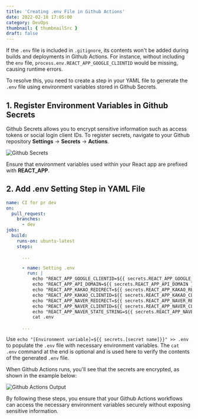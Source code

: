 ```yaml
---
title: 'Creating .env File in Github Actions'
date: 2022-02-18 17:05:00
category: DevOps
thumbnail: { thumbnailSrc }
draft: false
---
```


If the `.env` file is included in `.gitignore`, its contents won't be added during builds and deployments in Github Actions. For instance, without including the `env` file, `process.env.REACT_APP_GOOGLE_CLIENTID` would be missing, causing runtime errors.

To resolve this, you need to create a step in your YAML file to generate the `.env` file using environment variables stored in Github Secrets.

## 1. Register Environment Variables in Github Secrets

Github Secrets allows you to encrypt sensitive information such as access tokens or social login client IDs. To register secrets, navigate to your Github repository **Settings** → **Secrets** → **Actions**.

![Github Secrets](https://images.velog.io/images/chaerin00/post/4e7d4deb-a309-4afd-8b60-2856dffe826d/%E1%84%89%E1%85%B3%E1%84%8F%E1%85%B3%E1%84%85%E1%85%B5%E1%86%AB%E1%84%89%E1%85%A3%E1%86%BA%202022-02-18%20%E1%84%8B%E1%85%A9%E1%84%8C%E1%85%A5%E1%86%AB%2011.05.01.png)

Ensure that environment variables used within your React app are prefixed with **REACT_APP**.

## 2. Add .env Setting Step in YAML File

```yaml
name: CI for pr dev
on:
  pull_request:
    branches:
      - dev
jobs:
  build:
    runs-on: ubuntu-latest
    steps:

      ...

      - name: Setting .env
        run: |
          echo "REACT_APP_GOOGLE_CLIENTID=${{ secrets.REACT_APP_GOOGLE_CLIENTID }}" >> .env
          echo "REACT_APP_API_DOMAIN=${{ secrets.REACT_APP_API_DOMAIN }}" >> .env
          echo "REACT_APP_KAKAO_REDIRECT=${{ secrets.REACT_APP_KAKAO_REDIRECT }}" >> .env
          echo "REACT_APP_KAKAO_CLIENTID=${{ secrets.REACT_APP_KAKAO_CLIENTID }}" >> .env
          echo "REACT_APP_NAVER_REDIRECT=${{ secrets.REACT_APP_NAVER_REDIRECT }}" >> .env
          echo "REACT_APP_NAVER_CLIENTID=${{ secrets.REACT_APP_NAVER_CLIENTID }}" >> .env
          echo "REACT_APP_NAVER_STATE_STRING=${{ secrets.REACT_APP_NAVER_STATE_STRING }}" >> .env
          cat .env

      ...

```

Use `echo "[Environment variable]=${{ secrets.[secret name]}}" >> .env` to populate the `.env` file with necessary environment variables. The `cat .env` command at the end is optional and is used here to verify the contents of the generated `.env` file.

When Github Actions runs, you'll see that the secrets are encrypted, as shown in the example below:

![Github Actions Output](https://images.velog.io/images/chaerin00/post/d836987e-871f-4097-a423-4a377893c3fb/%E1%84%89%E1%85%B3%E1%84%8F%E1%85%B3%E1%84%85%E1%85%B5%E1%86%AB%E1%84%89%E1%85%A3%E1%86%BA%202022-02-18%20%E1%84%8B%E1%85%A9%E1%84%8C%E1%85%A5%E1%86%AB%2011.16.50.png)

By following these steps, you ensure that your Github Actions workflows can access the necessary environment variables securely without exposing sensitive information.
